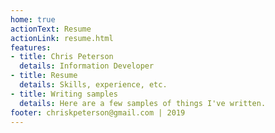 ```yaml
--- 
home: true
actionText: Resume
actionLink: resume.html
features: 
- title: Chris Peterson
  details: Information Developer
- title: Resume
  details: Skills, experience, etc.
- title: Writing samples
  details: Here are a few samples of things I've written.
footer: chriskpeterson@gmail.com | 2019
---
```


